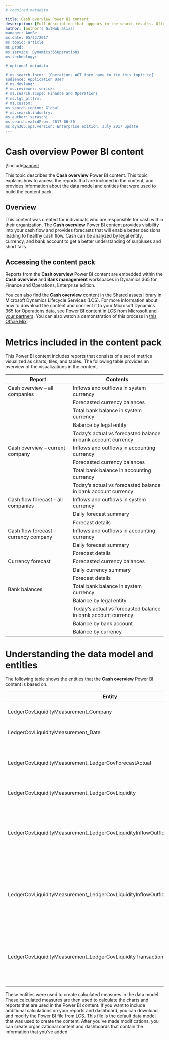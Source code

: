 ```yaml
---
# required metadata

title: Cash overview Power BI content
description: [Full description that appears in the search results. Often the first paragraph of your topic.]
author: [author's GitHub alias]
manager: AnnBe
ms.date: 05/22/2017
ms.topic: article
ms.prod: 
ms.service: Dynamics365Operations
ms.technology: 

# optional metadata

# ms.search.form:  [Operations AOT form name to tie this topic to]
audience: Application User
# ms.devlang: 
# ms.reviewer: sericks
# ms.search.scope: Finance and Operations 
# ms.tgt_pltfrm: 
# ms.custom: 
ms.search.region: Global
# ms.search.industry: 
ms.author: saraschi
ms.search.validFrom: 2017-06-30 
ms.dyn365.ops.version: Enterprise edition, July 2017 update 
---
```


# Cash overview Power BI content

[!include[banner](../includes/banner.md)]

This topic describes the **Cash overview** Power BI content. This topic explains how to access the reports that are included in the content, and provides information about the data model and entities that were used to build the content pack.

## Overview

This content  was created for individuals who are responsible for cash within their organization. The **Cash overview** Power BI content provides visibility into your cash flow and provides forecasts that will enable better decisions leading to healthy cash flow. Cash can be analyzed by legal entity, currency, and bank account to get a better understanding of surpluses and short falls.

## Accessing the content pack

Reports from the **Cash overview** Power BI content  are  embedded within the **Cash overview** and **Bank management** workspaces in Dynamics 365 for Finance and Operations, Enterprise edition.

You can also find the **Cash overview** content in the Shared assets library in Microsoft Dynamics Lifecycle Services (LCS). For more information about how to download the content and connect it to your Microsoft Dynamics 365 for Operations data, see [Power BI content in LCS from Microsoft and your partners](/dynamics365/operations/dev-itpro/analytics/power-bi-content-microsoft-partners). You can also watch a demonstration of this process in [this Offcie Mix](https://mix.office.com/watch/9puyb1b2xs1w).

Metrics included in the content pack
====================================

This Power BI content includes reports that consists of a set of metrics visualized as charts, tiles, and tables. The following table provides an overview of the visualizations in the content.

| **Report**                            | **Contents**                                                  |
|---------------------------------------|---------------------------------------------------------------|
| Cash overview – all companies         | Inflows and outflows in system currency                       |
|                                       | Forecasted currency balances                                  |
|                                       | Total bank balance in system currency                         |
|                                       | Balance by legal entity                                       |
|                                       | Today’s actual vs forecasted balance in bank account currency |
| Cash overview – current company       | Inflows and outflows in accounting currency                   |
|                                       | Forecasted currency balances                                  |
|                                       | Total bank balance in accounting currency                     |
|                                       | Today’s actual vs forecasted balance in bank account currency |
| Cash flow forecast – all companies    | Inflows and outflows in system currency                       |
|                                       | Daily forecast summary                                        |
|                                       | Forecast details                                              |
| Cash flow forecast – currency company | Inflows and outflows in accounting currency                   |
|                                       | Daily forecast summary                                        |
|                                       | Forecast details                                              |
| Currency forecast                     | Forecasted currency balances                                  |
|                                       | Daily currency summary                                        |
|                                       | Forecast details                                              |
| Bank balances                         | Total bank balance in system currency                         |
|                                       | Balance by legal entity                                       |
|                                       | Today’s actual vs forecasted balance in bank account currency |
|                                       | Balance by bank account                                       |
|                                       | Balance by currency                                           |

Understanding the data model and entities
=========================================

The following table shows the entities that the **Cash overview** Power BI content is based on.

| **Entity**                                                                      | **Contents**                                                                               |
|---------------------------------------------------------------------------------|--------------------------------------------------------------------------------------------|
| LedgerCovLiquidityMeasurement\_Company                                          | Companies to filter reports by                                                             |
| LedgerCovLiquidityMeasurement\_Date                                             | Dates to filter reports by                                                                 |
| LedgerCovLiquidityMeasurement\_LedgerCovForecastActual                          | Actual bank balance vs last forecasted bank balance                                        |
| LedgerCovLiquidityMeasurement\_LedgerCovLiquidity                               | Forecasted transaction details                                                             |
| LedgerCovLiquidityMeasurement\_LedgerCovLiquidityInflowOutflowBalanceCompany    | Summarized cash inflows, outflows, and balance using each company’s accounting currency    |
| LedgerCovLiquidityMeasurement\_LedgerCovLiquidityInflowOutflowBalanceEnterprise | Summarized cash inflows, outflows, and balance using the system currency for all companies |
| LedgerCovLiquidityMeasurement\_LedgerCovLiquidityTransactionCurrency            | Summarized net transaction amount and balance of currencies using the transaction currency |

These entities were used to create calculated measures in the data model. These calculated measures are then used to calculate the charts and reports that are used in the Power BI content. If you want to include additional calculations on your reports and dashboard, you can download and modify the Power BI file from LCS. This file is the default data model that was used to create the content. After you've made modifications, you can create organizational content  and dashboards that contain the information that you’ve added.
